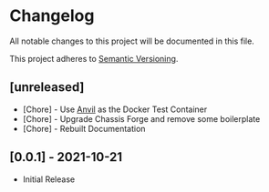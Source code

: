 # Changelog

All notable changes to this project will be documented in this file.

This project adheres to [Semantic Versioning](https://semver.org/spec/v2.0.0.html).

## \[unreleased]

* \[Chore] - Use [Anvil](https://github.com/axrs/anvil) as the Docker Test Container
* \[Chore] - Upgrade Chassis Forge and remove some boilerplate
* \[Chore] - Rebuilt Documentation

## \[0.0.1] - 2021-10-21

* Initial Release
